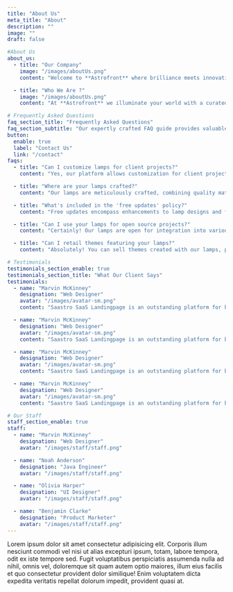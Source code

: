 ```yaml
---
title: "About Us"
meta_title: "About"
description: ""
image: ""
draft: false

#About Us
about_us:
  - title: "Our Company"
    image: "/images/aboutUs.png"
    content: "Welcome to **Astrofront** where brilliance meets innovation. We take pride in being your ultimate destination for exquisite lighting solutions that illuminate spaces and lives alike. With a passion for creating luminous experiences, we curate a diverse range of cutting-edge light fixtures designed to elevate any environment. Our commitment to quality craftsmanship and a keen eye for aesthetic appeal ensures that each product we offer is not just a source of light,<br/><br/> but a work of art in its own right. Whether you're seeking ambient elegance for your home or functional brilliance for a commercial space, [Your Company Name] is dedicated to bringing your vision to light. Explore our collection and let your surroundings shine with a touch of our radiant expertise. Elevate your space, embrace the light, only with **Astrofront**."

  - title: "Who We Are ?"
    image: "/images/aboutUs.png"
    content: "At **Astrofront** we illuminate your world with a curated collection of exceptional lighting solutions. Established with a passion for transforming spaces and creating ambiance, we stand as a beacon of quality and style in the realm of lighting. With a keen eye for design and a commitment to sourcing the finest materials, we pride ourselves on offering a diverse range of luminaires that not only brighten spaces but also elevate aesthetics. <br/><br/> Committed to delivering excellence, we prioritize customer satisfaction and provide expert guidance to help you find the perfect lighting solution for any setting. Welcome to **Astrofront** where light meets inspiration. Illuminate your world today!"

# Frequently Asked Questions
faq_section_title: "Frequently Asked Questions"
faq_section_subtitle: "Our expertly crafted FAQ guide provides valuable insights on selecting the perfect table lamp to complement your decor and meet your specific lighting needs."
button:
  enable: true
  label: "Contact Us"
  link: "/contact"
faqs:
  - title: "Can I customize lamps for client projects?"
    content: "Yes, our platform allows customization for client projects, ensuring unique and tailored solutions. Yes, our platform allows customization for client projects, ensuring unique and tailored solutions."

  - title: "Where are your lamps crafted?"
    content: "Our lamps are meticulously crafted, combining quality materials and skilled workmanship to deliver exceptional products. Our lamps are meticulously crafted, combining quality materials and skilled workmanship to deliver exceptional products."

  - title: "What's included in the 'free updates' policy?"
    content: "Free updates encompass enhancements to lamp designs and features, ensuring your collection stays current and appealing. Free updates encompass enhancements to lamp designs and features, ensuring your collection stays current and appealing"

  - title: "Can I use your lamps for open source projects?"
    content: "Certainly! Our lamps are open for integration into various projects, fostering creativity and innovation. Certainly! Our lamps are open for integration into various projects, fostering creativity and innovation."

  - title: "Can I retail themes featuring your lamps?"
    content: "Absolutely! You can sell themes created with our lamps, providing stylish solutions for diverse design needs. Absolutely! You can sell themes created with our lamps, providing stylish solutions for diverse design needs."

# Testimonials
testimonials_section_enable: true
testimonials_section_title: "What Our Client Says"
testimonials:
  - name: "Marvin McKinney"
    designation: "Web Designer"
    avatar: "/images/avatar-sm.png"
    content: "Saastro SaaS Landingpage is an outstanding platform for businesses that want to showcase their software as a service (SaaS) solutions in an intuitive and visually appealing way. landing page is designed with the user in mind, making it easy to navigate and understand what software offers.One of the standout features of Saastro SaaS Landingpage is its sleek."

  - name: "Marvin McKinney"
    designation: "Web Designer"
    avatar: "/images/avatar-sm.png"
    content: "Saastro SaaS Landingpage is an outstanding platform for businesses that want to showcase their software as a service (SaaS) solutions in an intuitive and visually appealing way. landing page is designed with the user in mind, making it easy to navigate and understand what software offers.One of the standout features of Saastro SaaS Landingpage is its sleek."

  - name: "Marvin McKinney"
    designation: "Web Designer"
    avatar: "/images/avatar-sm.png"
    content: "Saastro SaaS Landingpage is an outstanding platform for businesses that want to showcase their software as a service (SaaS) solutions in an intuitive and visually appealing way. landing page is designed with the user in mind, making it easy to navigate and understand what software offers.One of the standout features of Saastro SaaS Landingpage is its sleek."

  - name: "Marvin McKinney"
    designation: "Web Designer"
    avatar: "/images/avatar-sm.png"
    content: "Saastro SaaS Landingpage is an outstanding platform for businesses that want to showcase their software as a service (SaaS) solutions in an intuitive and visually appealing way. landing page is designed with the user in mind, making it easy to navigate and understand what software offers.One of the standout features of Saastro SaaS Landingpage is its sleek."

# Our Staff
staff_section_enable: true
staff:
  - name: "Marvin McKinney"
    designation: "Web Designer"
    avatar: "/images/staff/staff.png"

  - name: "Noah Anderson"
    designation: "Java Engineer"
    avatar: "/images/staff/staff.png"

  - name: "Olivia Harper"
    designation: "UI Designer"
    avatar: "/images/staff/staff.png"

  - name: "Benjamin Clarke"
    designation: "Product Marketer"
    avatar: "/images/staff/staff.png"
---
```


Lorem ipsum dolor sit amet consectetur adipisicing elit. Corporis illum nesciunt commodi vel nisi ut alias excepturi ipsum, totam, labore tempora, odit ex iste tempore sed. Fugit voluptatibus perspiciatis assumenda nulla ad nihil, omnis vel, doloremque sit quam autem optio maiores, illum eius facilis et quo consectetur provident dolor similique! Enim voluptatem dicta expedita veritatis repellat dolorum impedit, provident quasi at.
